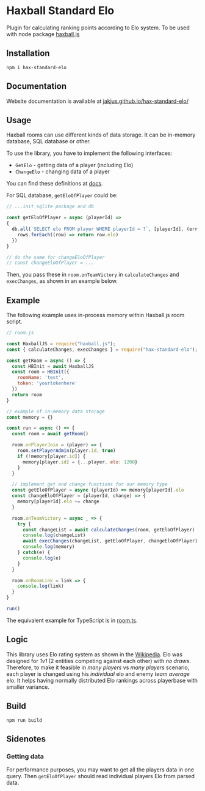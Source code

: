 # Haxball Standard Elo
Plugin for calculating ranking points according to Elo system. To be used with node package [haxball.js](https://github.com/mertushka/haxball.js)

## Installation
```
npm i hax-standard-elo
```

## Documentation
Website documentation is available at [jakjus.github.io/hax-standard-elo/](https://jakjus.github.io/hax-standard-elo/)

## Usage
Haxball rooms can use different kinds of data storage. It can be in-memory database, SQL database or other.

To use the library, you have to implement the following interfaces:
- `GetElo` - getting data of a player (including Elo) 
- `ChangeElo` - changing data of a player

You can find these definitions at [docs](https://jakjus.github.io/hax-standard-elo/).


For SQL database, `getEloOfPlayer` could be:
```js
// ...init sqlite package and db

const getEloOfPlayer = async (playerId) => 
{ 
  db.all(`SELECT elo FROM player WHERE playerId = ?`, [playerId], (err, rows) => {
    rows.forEach((row) => return row.elo)
  })
}

// do the same for changeEloOfPlayer
// const changeEloOfPlayer = ...
```
Then, you pass these in `room.onTeamVictory` in `calculateChanges` and `execChanges`, as shown in an example below.


## Example

The following example uses in-process memory within Haxball.js room script.

```js
// room.js

const HaxballJS = require("haxball.js");
const { calculateChanges, execChanges } = require("hax-standard-elo");

const getRoom = async () => {
  const HBInit = await HaxballJS
  const room = HBInit({
    roomName: 'test',
    token: 'yourtokenhere'
  })
  return room
}

// example of in-memory data storage
const memory = {}

const run = async () => {
  const room = await getRoom()

  room.onPlayerJoin = (player) => {
    room.setPlayerAdmin(player.id, true)
    if (!memory[player.id]) {
      memory[player.id] = {...player, elo: 1200}
    }
  }

  // implement get and change functions for our memory type
  const getEloOfPlayer = async (playerId) => memory[playerId].elo
  const changeEloOfPlayer = (playerId, change) => {
    memory[playerId].elo += change
  }

  room.onTeamVictory = async _ => {
    try {
      const changeList = await calculateChanges(room, getEloOfPlayer)
      console.log(changeList)
      await execChanges(changeList, getEloOfPlayer, changeEloOfPlayer)
      console.log(memory)
    } catch(e) {
      console.log(e)
    }
  }

  room.onRoomLink = link => {
    console.log(link)
  }
}

run()
```

The equivalent example for TypeScript is in [room.ts](example/room.ts).

## Logic
This library uses Elo rating system as shown in the [Wikipedia](https://en.wikipedia.org/wiki/Elo_rating_system). Elo was designed for *1v1* (2 entities competing against each other) with *no draws*. Therefore, to make it feasible in *many players* vs *many players* scenario, each player is changed using his *individual* elo and enemy *team average* elo. It helps having normally distributed Elo rankings across playerbase with smaller variance.

## Build
```
npm run build
```

## Sidenotes
### Getting data
For performance purposes, you may want to get all the players data in one query. Then `getEloOfPlayer` should read individual players Elo from parsed data.
